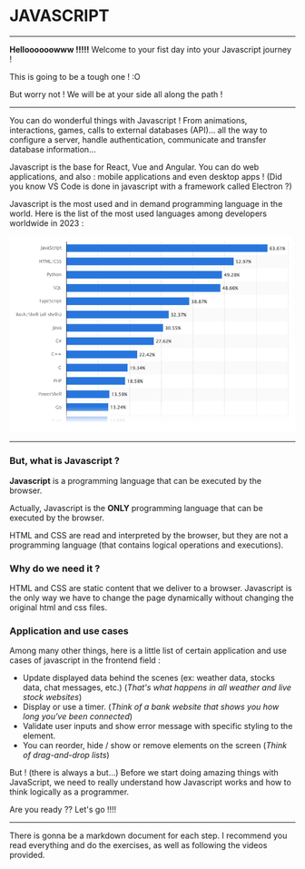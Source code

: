 # JAVASCRIPT

---

**Helloooooowww !!!!!**
Welcome to your fist day into your Javascript journey !

This is going to be a tough one ! :O

But worry not ! We will be at your side all along the path !

---

You can do wonderful things with Javascript !
From animations, interactions, games, calls to external databases (API)... all the way to configure a server, handle authentication, communicate and transfer database information...

Javascript is the base for React, Vue and Angular. You can do web applications, and also : mobile applications and even desktop apps ! (Did you know VS Code is done in javascript with a framework called Electron ?)

Javascript is the most used and in demand programming language in the world. Here is the list of the most used languages among developers worldwide in 2023 :

![Alt text](image.png)

---

### But, what is Javascript ?

**Javascript** is a programming language that can be executed by the browser.

Actually, Javascript is the **ONLY** programming language that can be executed by the browser.

HTML and CSS are read and interpreted by the browser, but they are not a programming language (that contains logical operations and executions).

### Why do we need it ?

HTML and CSS are static content that we deliver to a browser. Javascript is the only way we have to change the page dynamically without changing the original html and css files.

### Application and use cases

Among many other things, here is a little list of certain application and use cases of javascript in the frontend field :

- Update displayed data behind the scenes (ex: weather data, stocks data, chat messages, etc.) (_That's what happens in all weather and live stock websites_)
- Display or use a timer. (_Think of a bank website that shows you how long you've been connected_)
- Validate user inputs and show error message with specific styling to the element.
- You can reorder, hide / show or remove elements on the screen (_Think of drag-and-drop lists_)

But ! (there is always a but...) Before we start doing amazing things with JavaScript, we need to really understand how Javascript works and how to think logically as a programmer.

Are you ready ??
Let's go !!!!

---

There is gonna be a markdown document for each step. I recommend you read everything and do the exercises, as well as following the videos provided.
